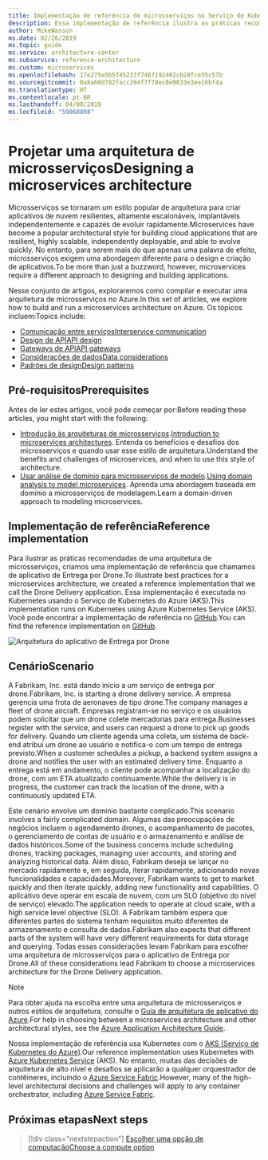 ```yaml
---
title: Implementação de referência de microsserviços no Serviço de Kubernetes do Azure
description: Essa implementação de referência ilustra as práticas recomendadas de uma arquitetura de microsserviços.
author: MikeWasson
ms.date: 02/26/2019
ms.topic: guide
ms.service: architecture-center
ms.subservice: reference-architecture
ms.custom: microservices
ms.openlocfilehash: 17e275e5b5f45233f7467192402cb28fce35c57b
ms.sourcegitcommit: 0a8a60d782facc294f7f78ec0e9033e3ee16bf4a
ms.translationtype: HT
ms.contentlocale: pt-BR
ms.lasthandoff: 04/08/2019
ms.locfileid: "59068898"
---
```

# <a name="designing-a-microservices-architecture"></a><span data-ttu-id="15ee1-103">Projetar uma arquitetura de microsserviços</span><span class="sxs-lookup"><span data-stu-id="15ee1-103">Designing a microservices architecture</span></span>

<span data-ttu-id="15ee1-104">Microsserviços se tornaram um estilo popular de arquitetura para criar aplicativos de nuvem resilientes, altamente escalonáveis, implantáveis independentemente e capazes de evoluir rapidamente.</span><span class="sxs-lookup"><span data-stu-id="15ee1-104">Microservices have become a popular architectural style for building cloud applications that are resilient, highly scalable, independently deployable, and able to evolve quickly.</span></span> <span data-ttu-id="15ee1-105">No entanto, para serem mais do que apenas uma palavra de efeito, microsserviços exigem uma abordagem diferente para o design e criação de aplicativos.</span><span class="sxs-lookup"><span data-stu-id="15ee1-105">To be more than just a buzzword, however, microservices require a different approach to designing and building applications.</span></span>

<span data-ttu-id="15ee1-106">Nesse conjunto de artigos, exploraremos como compilar e executar uma arquitetura de microsserviços no Azure.</span><span class="sxs-lookup"><span data-stu-id="15ee1-106">In this set of articles, we explore how to build and run a microservices architecture on Azure.</span></span> <span data-ttu-id="15ee1-107">Os tópicos incluem:</span><span class="sxs-lookup"><span data-stu-id="15ee1-107">Topics include:</span></span>

- [<span data-ttu-id="15ee1-108">Comunicação entre serviços</span><span class="sxs-lookup"><span data-stu-id="15ee1-108">Interservice communication</span></span>](./interservice-communication.md)
- [<span data-ttu-id="15ee1-109">Design de API</span><span class="sxs-lookup"><span data-stu-id="15ee1-109">API design</span></span>](./api-design.md)
- [<span data-ttu-id="15ee1-110">Gateways de API</span><span class="sxs-lookup"><span data-stu-id="15ee1-110">API gateways</span></span>](./gateway.md)
- [<span data-ttu-id="15ee1-111">Considerações de dados</span><span class="sxs-lookup"><span data-stu-id="15ee1-111">Data considerations</span></span>](./data-considerations.md)
- [<span data-ttu-id="15ee1-112">Padrões de design</span><span class="sxs-lookup"><span data-stu-id="15ee1-112">Design patterns</span></span>](./patterns.md)

## <a name="prerequisites"></a><span data-ttu-id="15ee1-113">Pré-requisitos</span><span class="sxs-lookup"><span data-stu-id="15ee1-113">Prerequisites</span></span>

<span data-ttu-id="15ee1-114">Antes de ler estes artigos, você pode começar por:</span><span class="sxs-lookup"><span data-stu-id="15ee1-114">Before reading these articles, you might start with the following:</span></span>

- <span data-ttu-id="15ee1-115">[Introdução às arquiteturas de microsserviços](../introduction.md).</span><span class="sxs-lookup"><span data-stu-id="15ee1-115">[Introduction to microservices architectures](../introduction.md).</span></span> <span data-ttu-id="15ee1-116">Entenda os benefícios e desafios dos microsserviços e quando usar esse estilo de arquitetura.</span><span class="sxs-lookup"><span data-stu-id="15ee1-116">Understand the benefits and challenges of microservices, and when to use this style of architecture.</span></span>
- <span data-ttu-id="15ee1-117">[Usar análise de domínio para microsserviços de modelo](../model/domain-analysis.md).</span><span class="sxs-lookup"><span data-stu-id="15ee1-117">[Using domain analysis to model microservices](../model/domain-analysis.md).</span></span> <span data-ttu-id="15ee1-118">Aprenda uma abordagem baseada em domínio a microsserviços de modelagem.</span><span class="sxs-lookup"><span data-stu-id="15ee1-118">Learn a domain-driven approach to modeling microservices.</span></span>

## <a name="reference-implementation"></a><span data-ttu-id="15ee1-119">Implementação de referência</span><span class="sxs-lookup"><span data-stu-id="15ee1-119">Reference implementation</span></span>

<span data-ttu-id="15ee1-120">Para ilustrar as práticas recomendadas de uma arquitetura de microsserviços, criamos uma implementação de referência que chamamos de aplicativo de Entrega por Drone.</span><span class="sxs-lookup"><span data-stu-id="15ee1-120">To illustrate best practices for a microservices architecture, we created a reference implementation that we call the Drone Delivery application.</span></span> <span data-ttu-id="15ee1-121">Essa implementação é executada no Kubernetes usando o Serviço de Kubernetes do Azure (AKS).</span><span class="sxs-lookup"><span data-stu-id="15ee1-121">This implementation runs on Kubernetes using Azure Kubernetes Service (AKS).</span></span> <span data-ttu-id="15ee1-122">Você pode encontrar a implementação de referência no [GitHub][drone-ri].</span><span class="sxs-lookup"><span data-stu-id="15ee1-122">You can find the reference implementation on [GitHub][drone-ri].</span></span>

![Arquitetura do aplicativo de Entrega por Drone](../images/drone-delivery.png)

## <a name="scenario"></a><span data-ttu-id="15ee1-124">Cenário</span><span class="sxs-lookup"><span data-stu-id="15ee1-124">Scenario</span></span>

<span data-ttu-id="15ee1-125">A Fabrikam, Inc. está dando início a um serviço de entrega por drone.</span><span class="sxs-lookup"><span data-stu-id="15ee1-125">Fabrikam, Inc. is starting a drone delivery service.</span></span> <span data-ttu-id="15ee1-126">A empresa gerencia uma frota de aeronaves de tipo drone.</span><span class="sxs-lookup"><span data-stu-id="15ee1-126">The company manages a fleet of drone aircraft.</span></span> <span data-ttu-id="15ee1-127">Empresas registram-se no serviço e os usuários podem solicitar que um drone colete mercadorias para entrega.</span><span class="sxs-lookup"><span data-stu-id="15ee1-127">Businesses register with the service, and users can request a drone to pick up goods for delivery.</span></span> <span data-ttu-id="15ee1-128">Quando um cliente agenda uma coleta, um sistema de back-end atribui um drone ao usuário e notifica-o com um tempo de entrega previsto.</span><span class="sxs-lookup"><span data-stu-id="15ee1-128">When a customer schedules a pickup, a backend system assigns a drone and notifies the user with an estimated delivery time.</span></span> <span data-ttu-id="15ee1-129">Enquanto a entrega está em andamento, o cliente pode acompanhar a localização do drone, com um ETA atualizado continuamente.</span><span class="sxs-lookup"><span data-stu-id="15ee1-129">While the delivery is in progress, the customer can track the location of the drone, with a continuously updated ETA.</span></span>

<span data-ttu-id="15ee1-130">Este cenário envolve um domínio bastante complicado.</span><span class="sxs-lookup"><span data-stu-id="15ee1-130">This scenario involves a fairly complicated domain.</span></span> <span data-ttu-id="15ee1-131">Algumas das preocupações de negócios incluem o agendamento drones, o acompanhamento de pacotes, o gerenciamento de contas de usuário e o armazenamento e análise de dados históricos.</span><span class="sxs-lookup"><span data-stu-id="15ee1-131">Some of the business concerns include scheduling drones, tracking packages, managing user accounts, and storing and analyzing historical data.</span></span> <span data-ttu-id="15ee1-132">Além disso, Fabrikam deseja se lançar no mercado rapidamente e, em seguida, iterar rapidamente, adicionando novas funcionalidades e capacidades.</span><span class="sxs-lookup"><span data-stu-id="15ee1-132">Moreover, Fabrikam wants to get to market quickly and then iterate quickly, adding new functionality and capabilities.</span></span> <span data-ttu-id="15ee1-133">O aplicativo deve operar em escala de nuvem, com um SLO (objetivo do nível de serviço) elevado.</span><span class="sxs-lookup"><span data-stu-id="15ee1-133">The application needs to operate at cloud scale, with a high service level objective (SLO).</span></span> <span data-ttu-id="15ee1-134">A Fabrikam também espera que diferentes partes do sistema tenham requisitos muito diferentes de armazenamento e consulta de dados.</span><span class="sxs-lookup"><span data-stu-id="15ee1-134">Fabrikam also expects that different parts of the system will have very different requirements for data storage and querying.</span></span> <span data-ttu-id="15ee1-135">Todas essas considerações levam Fabrikam para escolher uma arquitetura de microsserviços para o aplicativo de Entrega por Drone.</span><span class="sxs-lookup"><span data-stu-id="15ee1-135">All of these considerations lead Fabrikam to choose a microservices architecture for the Drone Delivery application.</span></span>

> [!NOTE]
> <span data-ttu-id="15ee1-136">Para obter ajuda na escolha entre uma arquitetura de microsserviços e outros estilos de arquitetura, consulte o [Guia de arquitetura de aplicativo do Azure](../../guide/index.md).</span><span class="sxs-lookup"><span data-stu-id="15ee1-136">For help in choosing between a microservices architecture and other architectural styles, see the [Azure Application Architecture Guide](../../guide/index.md).</span></span>

<span data-ttu-id="15ee1-137">Nossa implementação de referência usa Kubernetes com o [AKS (Serviço de Kubernetes do Azure)](/azure/aks/).</span><span class="sxs-lookup"><span data-stu-id="15ee1-137">Our reference implementation uses Kubernetes with [Azure Kubernetes Service](/azure/aks/) (AKS).</span></span> <span data-ttu-id="15ee1-138">No entanto, muitas das decisões de arquitetura de alto nível e desafios se aplicarão a qualquer orquestrador de contêineres, incluindo o [Azure Service Fabric](/azure/service-fabric/).</span><span class="sxs-lookup"><span data-stu-id="15ee1-138">However, many of the high-level architectural decisions and challenges will apply to any container orchestrator, including [Azure Service Fabric](/azure/service-fabric/).</span></span>

<!-- links -->

[drone-ri]: https://github.com/mspnp/microservices-reference-implementation/tree/v0.1.0-orig

## <a name="next-steps"></a><span data-ttu-id="15ee1-139">Próximas etapas</span><span class="sxs-lookup"><span data-stu-id="15ee1-139">Next steps</span></span>

> [!div class="nextstepaction"]
> [<span data-ttu-id="15ee1-140">Escolher uma opção de computação</span><span class="sxs-lookup"><span data-stu-id="15ee1-140">Choose a compute option</span></span>](./compute-options.md)